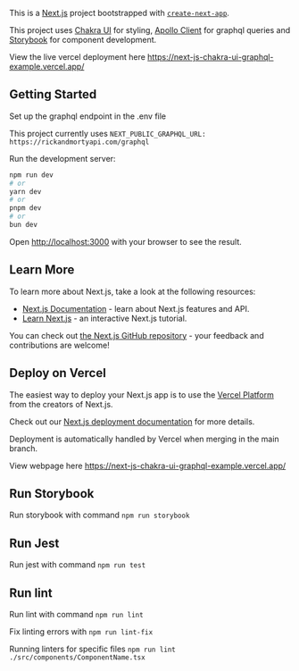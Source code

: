 This is a [Next.js](https://nextjs.org) project bootstrapped with [`create-next-app`](https://nextjs.org/docs/app/api-reference/cli/create-next-app).

This project uses [Chakra UI](https://chakra-ui.com/) for styling, [Apollo Client](https://www.apollographql.com/docs/react/) for graphql queries and [Storybook](https://storybook.js.org/) for component development.

View the live vercel deployment here https://next-js-chakra-ui-graphql-example.vercel.app/

## Getting Started

Set up the graphql endpoint in the .env file

This project currently uses `NEXT_PUBLIC_GRAPHQL_URL: https://rickandmortyapi.com/graphql`

Run the development server:

```bash
npm run dev
# or
yarn dev
# or
pnpm dev
# or
bun dev
```

Open [http://localhost:3000](http://localhost:3000) with your browser to see the result.

## Learn More

To learn more about Next.js, take a look at the following resources:

- [Next.js Documentation](https://nextjs.org/docs) - learn about Next.js features and API.
- [Learn Next.js](https://nextjs.org/learn) - an interactive Next.js tutorial.

You can check out [the Next.js GitHub repository](https://github.com/vercel/next.js) - your feedback and contributions are welcome!

## Deploy on Vercel

The easiest way to deploy your Next.js app is to use the [Vercel Platform](https://vercel.com/new?utm_medium=default-template&filter=next.js&utm_source=create-next-app&utm_campaign=create-next-app-readme) from the creators of Next.js.

Check out our [Next.js deployment documentation](https://nextjs.org/docs/app/building-your-application/deploying) for more details.

Deployment is automatically handled by Vercel when merging in the main branch.

View webpage here https://next-js-chakra-ui-graphql-example.vercel.app/

## Run Storybook

Run storybook with command `npm run storybook`

## Run Jest

Run jest with command `npm run test`

## Run lint

Run lint with command `npm run lint`

Fix linting errors with `npm run lint-fix`

Running linters for specific files `npm run lint ./src/components/ComponentName.tsx`